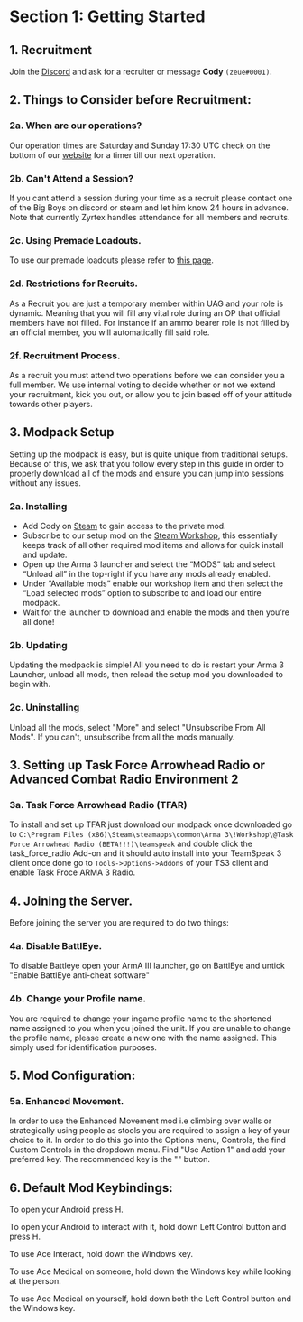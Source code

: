 # Section 1: Getting Started

## 1. Recruitment

Join the [Discord](https://uagpmc.com/discord) and ask for a recruiter or message **Cody** `(zeue#0001)`.

## 2. Things to Consider before Recruitment:

### 2a. When are our operations?

Our operation times are Saturday and Sunday 17:30 UTC check on the bottom of our [website](https://uagpmc.com/) for a timer till our next operation.

### 2b. Can't Attend a Session?

If you cant attend a session during your time as a recruit please contact one of the Big Boys on discord or steam and let him know 24 hours in advance. Note that currently Zyrtex handles attendance for all members and recruits.

### 2c. Using Premade Loadouts.

To use our premade loadouts please refer to [this page](https://armapmc.com/api/get-loadouts/).

### 2d. Restrictions for Recruits.

As a Recruit you are just a temporary member within UAG and your role is dynamic. Meaning that you will fill any vital role during an OP that official members have not filled. For instance if an ammo bearer role is not filled by an official member, you will automatically fill said role.

### 2f. Recruitment Process.

As a recruit you must attend two operations before we can consider you a full member. We use internal voting to decide whether or not we extend your recruitment, kick you out, or allow you to join based off of your attitude towards other players.

## 3. Modpack Setup

Setting up the modpack is easy, but is quite unique from traditional setups. Because of this, we ask that you follow every step in this guide in order to properly download all of the mods and ensure you can jump into sessions without any issues.

### 2a. Installing

- Add Cody on [Steam](https://steamcommunity.com/id/codyburton/) to gain access to the private mod.
- Subscribe to our setup mod on the [Steam Workshop](https://steamcommunity.com/sharedfiles/filedetails/?id=1092924095), this essentially keeps track of all other required mod items and allows for quick install and update.
- Open up the Arma 3 launcher and select the “MODS” tab and select “Unload all” in the top-right if you have any mods already enabled.
- Under “Available mods” enable our workshop item and then select the “Load selected mods” option to subscribe to and load our entire modpack.
- Wait for the launcher to download and enable the mods and then you’re all done!

### 2b. Updating

Updating the modpack is simple! All you need to do is restart your Arma 3 Launcher, unload all mods, then reload the setup mod you downloaded to begin with.

### 2c. Uninstalling

Unload all the mods, select "More" and select "Unsubscribe From All Mods". If you can't, unsubscribe from all the mods manually.

## 3. Setting up Task Force Arrowhead Radio or Advanced Combat Radio Environment 2

### 3a. Task Force Arrowhead Radio (TFAR)

To install and set up TFAR just download our modpack once downloaded go to `C:\Program Files (x86)\Steam\steamapps\common\Arma 3\!Workshop\@Task Force Arrowhead Radio (BETA!!!)\teamspeak` and double click the task_force_radio Add-on and it should auto install into your TeamSpeak 3 client once done go to `Tools->Options->Addons` of your TS3 client and enable Task Froce ARMA 3 Radio.

<!--### 3b. Advanced Combat Radio Environment 2 (ACRE2)

Installing and setting up ACRE2 is easy when we use ACRE2 it is automatically installed in our modpack and once you launch the game it will automatically set up in your TeamSpeak 3 client just enable it in Tools-> Options-> Addons of your TS3 client.
-->

## 4. Joining the Server.

Before joining the server you are required to do two things:

### 4a. Disable BattlEye.

To disable Battleye open your ArmA III launcher, go on BattlEye and untick "Enable BattlEye anti-cheat software"

### 4b. Change your Profile name.

You are required to change your ingame profile name to the shortened name assigned to you when you joined the unit. If you are unable to change the profile name, please create a new one with the name assigned. This simply used for identification purposes.

## 5. Mod Configuration:

### 5a. Enhanced Movement.

In order to use the Enhanced Movement mod i.e climbing over walls or strategically using people as stools you are required to assign a key of your choice to it. In order to do this go into the Options menu, Controls, the find Custom Controls in the dropdown menu. Find "Use Action 1" and add your preferred key. The recommended key is the "\" button.

## 6. Default Mod Keybindings:

To open your Android press H.

To open your Android to interact with it, hold down Left Control button and press H.

To use Ace Interact, hold down the Windows key.

To use Ace Medical on someone, hold down the Windows key while looking at the person.

To use Ace Medical on yourself, hold down both the Left Control button and the Windows key.